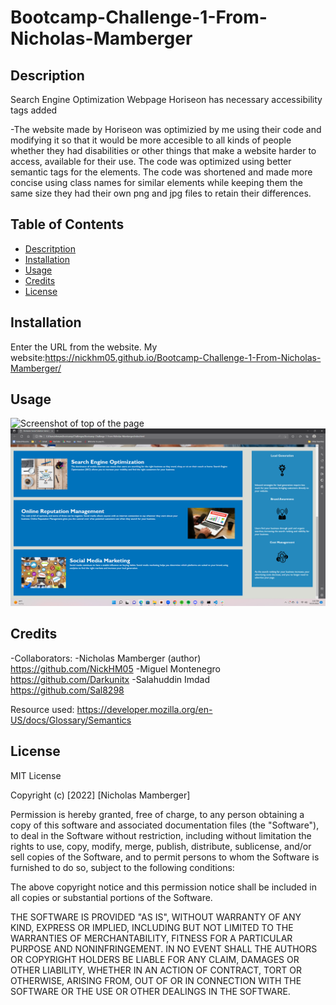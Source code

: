 # Bootcamp-Challenge-1-From-Nicholas-Mamberger

## Description

Search Engine Optimization Webpage Horiseon has necessary accessibility tags added

-The website made by Horiseon was optimizied by me using their code and modifying it so that it would be more accesible to all kinds of people whether they had disabilities or other things that make a website harder to access, available for their use. The code was optimized using better semantic tags for the elements. The code was shortened and made more concise using class names for similar elements while keeping them the same size they had their own png and jpg files to retain their differences. 

## Table of Contents

- [Descritption](#description)
- [Installation](#installation)
- [Usage](#usage)
- [Credits](#credits)
- [License](#license)

## Installation

Enter the URL from the website. My website:https://nickhm05.github.io/Bootcamp-Challenge-1-From-Nicholas-Mamberger/

## Usage

![Screenshot of top of the page](./assets/images/Screenshot%20(14).png "Screenshot Top Page")
![ Screenshot of bottom of the page](./assets/images/Screenshot%20(15).png "Screenshot Bottom Page")

## Credits

-Collaborators:
-Nicholas Mamberger (author) https://github.com/NickHM05
-Miguel Montenegro https://github.com/Darkunitx
-Salahuddin Imdad https://github.com/Sal8298

Resource used: https://developer.mozilla.org/en-US/docs/Glossary/Semantics

## License

MIT License

Copyright (c) [2022] [Nicholas Mamberger]

Permission is hereby granted, free of charge, to any person obtaining a copy
of this software and associated documentation files (the "Software"), to deal
in the Software without restriction, including without limitation the rights
to use, copy, modify, merge, publish, distribute, sublicense, and/or sell
copies of the Software, and to permit persons to whom the Software is
furnished to do so, subject to the following conditions:

The above copyright notice and this permission notice shall be included in all
copies or substantial portions of the Software.

THE SOFTWARE IS PROVIDED "AS IS", WITHOUT WARRANTY OF ANY KIND, EXPRESS OR
IMPLIED, INCLUDING BUT NOT LIMITED TO THE WARRANTIES OF MERCHANTABILITY,
FITNESS FOR A PARTICULAR PURPOSE AND NONINFRINGEMENT. IN NO EVENT SHALL THE
AUTHORS OR COPYRIGHT HOLDERS BE LIABLE FOR ANY CLAIM, DAMAGES OR OTHER
LIABILITY, WHETHER IN AN ACTION OF CONTRACT, TORT OR OTHERWISE, ARISING FROM,
OUT OF OR IN CONNECTION WITH THE SOFTWARE OR THE USE OR OTHER DEALINGS IN THE
SOFTWARE.

